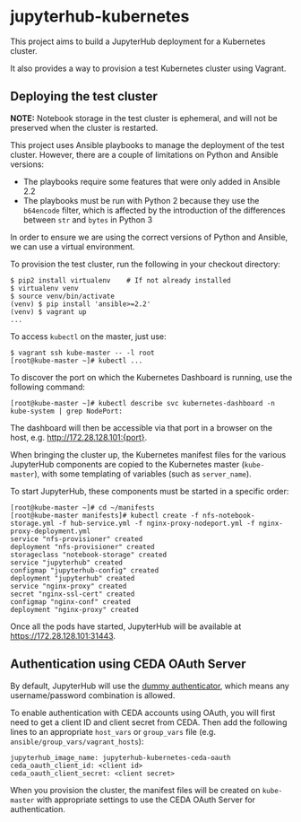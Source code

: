 # jupyterhub-kubernetes

This project aims to build a JupyterHub deployment for a Kubernetes cluster.

It also provides a way to provision a test Kubernetes cluster using Vagrant.

## Deploying the test cluster

**NOTE:** Notebook storage in the test cluster is ephemeral, and will not be preserved
when the cluster is restarted.

This project uses Ansible playbooks to manage the deployment of the test cluster.
However, there are a couple of limitations on Python and Ansible versions:

  * The playbooks require some features that were only added in Ansible 2.2
  * The playbooks must be run with Python 2 because they use the `b64encode` filter,
    which is affected by the introduction of the differences between `str` and
    `bytes` in Python 3

In order to ensure we are using the correct versions of Python and Ansible, we can
use a virtual environment.

To provision the test cluster, run the following in your checkout directory:

```
$ pip2 install virtualenv    # If not already installed
$ virtualenv venv
$ source venv/bin/activate
(venv) $ pip install 'ansible>=2.2'
(venv) $ vagrant up
...
```

To access `kubectl` on the master, just use:

```
$ vagrant ssh kube-master -- -l root
[root@kube-master ~]# kubectl ...
```

To discover the port on which the Kubernetes Dashboard is running, use the following command:

```
[root@kube-master ~]# kubectl describe svc kubernetes-dashboard -n kube-system | grep NodePort:
```

The dashboard will then be accessible via that port in a browser on the host, e.g. http://172.28.128.101:{port}.

When bringing the cluster up, the Kubernetes manifest files for the various JupyterHub
components are copied to the Kubernetes master (`kube-master`), with some templating of
variables (such as `server_name`).

To start JupyterHub, these components must be started in a specific order:

```
[root@kube-master ~]# cd ~/manifests
[root@kube-master manifests]# kubectl create -f nfs-notebook-storage.yml -f hub-service.yml -f nginx-proxy-nodeport.yml -f nginx-proxy-deployment.yml
service "nfs-provisioner" created
deployment "nfs-provisioner" created
storageclass "notebook-storage" created
service "jupyterhub" created
configmap "jupyterhub-config" created
deployment "jupyterhub" created
service "nginx-proxy" created
secret "nginx-ssl-cert" created
configmap "nginx-conf" created
deployment "nginx-proxy" created
```

Once all the pods have started, JupyterHub will be available at https://172.28.128.101:31443.

## Authentication using CEDA OAuth Server

By default, JupyterHub will use the [dummy authenticator](https://github.com/yuvipanda/jupyterhub-dummy-authenticator),
which means any username/password combination is allowed.

To enable authentication with CEDA accounts using OAuth, you will first need to get
a client ID and client secret from CEDA. Then add the following lines to an appropriate
`host_vars` or `group_vars` file (e.g. `ansible/group_vars/vagrant_hosts`):

```
jupyterhub_image_name: jupyterhub-kubernetes-ceda-oauth
ceda_oauth_client_id: <client id>
ceda_oauth_client_secret: <client secret>
```

When you provision the cluster, the manifest files will be created on `kube-master`
with appropriate settings to use the CEDA OAuth Server for authentication.
